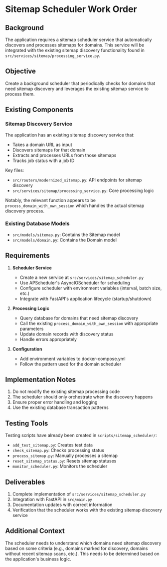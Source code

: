 # Sitemap Scheduler Work Order

## Background

The application requires a sitemap scheduler service that automatically discovers and processes sitemaps for domains. This service will be integrated with the existing sitemap discovery functionality found in `src/services/sitemap/processing_service.py`.

## Objective

Create a background scheduler that periodically checks for domains that need sitemap discovery and leverages the existing sitemap service to process them.

## Existing Components

### Sitemap Discovery Service

The application has an existing sitemap discovery service that:

- Takes a domain URL as input
- Discovers sitemaps for that domain
- Extracts and processes URLs from those sitemaps
- Tracks job status with a job ID

Key files:

- `src/routers/modernized_sitemap.py`: API endpoints for sitemap discovery
- `src/services/sitemap/processing_service.py`: Core processing logic

Notably, the relevant function appears to be `process_domain_with_own_session` which handles the actual sitemap discovery process.

### Existing Database Models

- `src/models/sitemap.py`: Contains the Sitemap model
- `src/models/domain.py`: Contains the Domain model

## Requirements

1. **Scheduler Service**

   - Create a new service at `src/services/sitemap_scheduler.py`
   - Use APScheduler's AsyncIOScheduler for scheduling
   - Configure scheduler with environment variables (interval, batch size, etc.)
   - Integrate with FastAPI's application lifecycle (startup/shutdown)

2. **Processing Logic**

   - Query database for domains that need sitemap discovery
   - Call the existing `process_domain_with_own_session` with appropriate parameters
   - Update domain records with discovery status
   - Handle errors appropriately

3. **Configuration**
   - Add environment variables to docker-compose.yml
   - Follow the pattern used for the domain scheduler

## Implementation Notes

1. Do not modify the existing sitemap processing code
2. The scheduler should only orchestrate when the discovery happens
3. Ensure proper error handling and logging
4. Use the existing database transaction patterns

## Testing Tools

Testing scripts have already been created in `scripts/sitemap_scheduler/`:

- `add_test_sitemap.py`: Creates test data
- `check_sitemap.py`: Checks processing status
- `process_sitemap.py`: Manually processes a sitemap
- `reset_sitemap_status.py`: Resets sitemap statuses
- `monitor_scheduler.py`: Monitors the scheduler

## Deliverables

1. Complete implementation of `src/services/sitemap_scheduler.py`
2. Integration with FastAPI in `src/main.py`
3. Documentation updates with correct information
4. Verification that the scheduler works with the existing sitemap discovery service

## Additional Context

The scheduler needs to understand which domains need sitemap discovery based on some criteria (e.g., domains marked for discovery, domains without recent sitemap scans, etc.). This needs to be determined based on the application's business logic.
